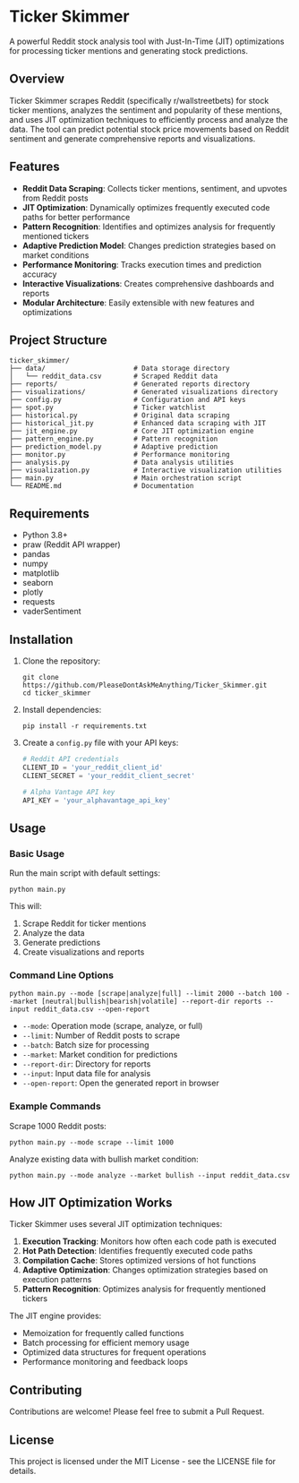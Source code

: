 # Ticker Skimmer

A powerful Reddit stock analysis tool with Just-In-Time (JIT) optimizations for processing ticker mentions and generating stock predictions.

## Overview

Ticker Skimmer scrapes Reddit (specifically r/wallstreetbets) for stock ticker mentions, analyzes the sentiment and popularity of these mentions, and uses JIT optimization techniques to efficiently process and analyze the data. The tool can predict potential stock price movements based on Reddit sentiment and generate comprehensive reports and visualizations.

## Features

- **Reddit Data Scraping**: Collects ticker mentions, sentiment, and upvotes from Reddit posts
- **JIT Optimization**: Dynamically optimizes frequently executed code paths for better performance
- **Pattern Recognition**: Identifies and optimizes analysis for frequently mentioned tickers
- **Adaptive Prediction Model**: Changes prediction strategies based on market conditions
- **Performance Monitoring**: Tracks execution times and prediction accuracy
- **Interactive Visualizations**: Creates comprehensive dashboards and reports
- **Modular Architecture**: Easily extensible with new features and optimizations

## Project Structure

```
ticker_skimmer/
├── data/                      # Data storage directory
│   └── reddit_data.csv        # Scraped Reddit data
├── reports/                   # Generated reports directory
├── visualizations/            # Generated visualizations directory
├── config.py                  # Configuration and API keys
├── spot.py                    # Ticker watchlist
├── historical.py              # Original data scraping
├── historical_jit.py          # Enhanced data scraping with JIT
├── jit_engine.py              # Core JIT optimization engine
├── pattern_engine.py          # Pattern recognition
├── prediction_model.py        # Adaptive prediction
├── monitor.py                 # Performance monitoring
├── analysis.py                # Data analysis utilities
├── visualization.py           # Interactive visualization utilities
├── main.py                    # Main orchestration script
└── README.md                  # Documentation
```

## Requirements

- Python 3.8+
- praw (Reddit API wrapper)
- pandas
- numpy
- matplotlib
- seaborn
- plotly
- requests
- vaderSentiment

## Installation

1. Clone the repository:
   ```
   git clone https://github.com/PleaseDontAskMeAnything/Ticker_Skimmer.git
   cd ticker_skimmer
   ```

2. Install dependencies:
   ```
   pip install -r requirements.txt
   ```

3. Create a `config.py` file with your API keys:
   ```python
   # Reddit API credentials
   CLIENT_ID = 'your_reddit_client_id'
   CLIENT_SECRET = 'your_reddit_client_secret'
   
   # Alpha Vantage API key
   API_KEY = 'your_alphavantage_api_key'
   ```

## Usage

### Basic Usage

Run the main script with default settings:

```
python main.py
```

This will:
1. Scrape Reddit for ticker mentions
2. Analyze the data
3. Generate predictions
4. Create visualizations and reports

### Command Line Options

```
python main.py --mode [scrape|analyze|full] --limit 2000 --batch 100 --market [neutral|bullish|bearish|volatile] --report-dir reports --input reddit_data.csv --open-report
```

- `--mode`: Operation mode (scrape, analyze, or full)
- `--limit`: Number of Reddit posts to scrape
- `--batch`: Batch size for processing
- `--market`: Market condition for predictions
- `--report-dir`: Directory for reports
- `--input`: Input data file for analysis
- `--open-report`: Open the generated report in browser

### Example Commands

Scrape 1000 Reddit posts:
```
python main.py --mode scrape --limit 1000
```

Analyze existing data with bullish market condition:
```
python main.py --mode analyze --market bullish --input reddit_data.csv
```

## How JIT Optimization Works

Ticker Skimmer uses several JIT optimization techniques:

1. **Execution Tracking**: Monitors how often each code path is executed
2. **Hot Path Detection**: Identifies frequently executed code paths
3. **Compilation Cache**: Stores optimized versions of hot functions
4. **Adaptive Optimization**: Changes optimization strategies based on execution patterns
5. **Pattern Recognition**: Optimizes analysis for frequently mentioned tickers

The JIT engine provides:
- Memoization for frequently called functions
- Batch processing for efficient memory usage
- Optimized data structures for frequent operations
- Performance monitoring and feedback loops

## Contributing

Contributions are welcome! Please feel free to submit a Pull Request.

## License

This project is licensed under the MIT License - see the LICENSE file for details.
